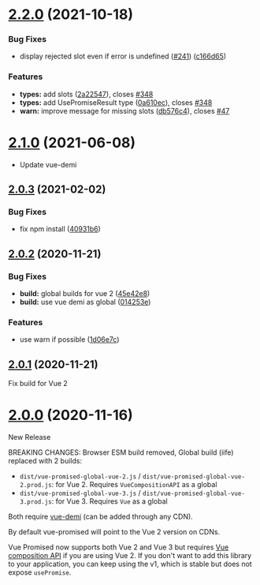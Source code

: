 # [2.2.0](https://github.com/posva/vue-promised/compare/v2.1.0...v2.2.0) (2021-10-18)

### Bug Fixes

- display rejected slot even if error is undefined ([#241](https://github.com/posva/vue-promised/issues/241)) ([c166d65](https://github.com/posva/vue-promised/commit/c166d650d1d21c568c74899ec99a735f301c9c34))

### Features

- **types:** add slots ([2a22547](https://github.com/posva/vue-promised/commit/2a2254756c4b603dc0a828986bf987c5dbdafe3b)), closes [#348](https://github.com/posva/vue-promised/issues/348)
- **types:** add UsePromiseResult type ([0a610ec](https://github.com/posva/vue-promised/commit/0a610ec4bc7a3165996c0fe8481625207694d2b3)), closes [#348](https://github.com/posva/vue-promised/issues/348)
- **warn:** improve message for missing slots ([db576c4](https://github.com/posva/vue-promised/commit/db576c425ceace6ce21b79b9b93ccd92f0ef06e8)), closes [#47](https://github.com/posva/vue-promised/issues/47)

# [2.1.0](https://github.com/posva/vue-promised/compare/v2.0.3...v2.1.0) (2021-06-08)

- Update vue-demi

## [2.0.3](https://github.com/posva/vue-promised/compare/v2.0.2...v2.0.3) (2021-02-02)

### Bug Fixes

- fix npm install ([40931b6](https://github.com/posva/vue-promised/commit/40931b636aed17132b0b2fc39bfff3a8199aab73))

## [2.0.2](https://github.com/posva/vue-promised/compare/v2.0.1...v2.0.2) (2020-11-21)

### Bug Fixes

- **build:** global builds for vue 2 ([45e42e8](https://github.com/posva/vue-promised/commit/45e42e899abd62e9b7dfe6222c921d666297cfb5))
- **build:** use vue demi as global ([014253e](https://github.com/posva/vue-promised/commit/014253e415af3a923541a4fdba5b80d85d2ea723))

### Features

- use warn if possible ([1d06e7c](https://github.com/posva/vue-promised/commit/1d06e7c2ccb54e51c5cc2018fe8c7a9cf66e819e))

## [2.0.1](https://github.com/posva/vue-promised/compare/v2.0.0...v2.0.1) (2020-11-21)

Fix build for Vue 2

# [2.0.0](https://github.com/posva/vue-promised/compare/1.2.2...2.0.0) (2020-11-16)

New Release

BREAKING CHANGES: Browser ESM build removed, Global build (iife) replaced with 2 builds:

- `dist/vue-promised-global-vue-2.js` / `dist/vue-promised-global-vue-2.prod.js`: for Vue 2. Requires `VueCompositionAPI` as a global
- `dist/vue-promised-global-vue-3.js` / `dist/vue-promised-global-vue-3.prod.js`: for Vue 3. Requires `Vue` as a global

Both require [vue-demi](https://github.com/antfu/vue-demi) (can be added through any CDN).

By default vue-promised will point to the Vue 2 version on CDNs.

Vue Promised now supports both Vue 2 and Vue 3 but requires [Vue composition API](https://github.com/vuejs/composition-api) if you are using Vue 2. If you don't want to add this library to your application, you can keep using the v1, which is stable but does not expose `usePromise`.
